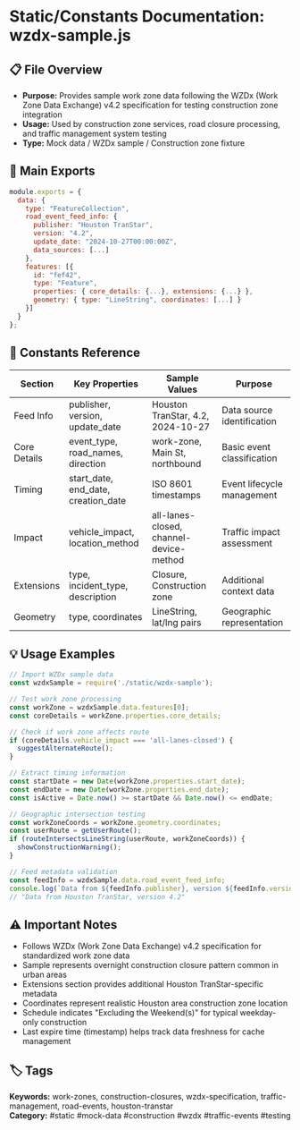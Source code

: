 # Static/Constants Documentation: wzdx-sample.js

## 📋 File Overview
- **Purpose:** Provides sample work zone data following the WZDx (Work Zone Data Exchange) v4.2 specification for testing construction zone integration
- **Usage:** Used by construction zone services, road closure processing, and traffic management system testing
- **Type:** Mock data / WZDx sample / Construction zone fixture

## 🔧 Main Exports
```javascript
module.exports = {
  data: {
    type: "FeatureCollection",
    road_event_feed_info: {
      publisher: "Houston TranStar",
      version: "4.2",
      update_date: "2024-10-27T00:00:00Z",
      data_sources: [...]
    },
    features: [{
      id: "fef42",
      type: "Feature",
      properties: { core_details: {...}, extensions: {...} },
      geometry: { type: "LineString", coordinates: [...] }
    }]
  }
};
```

## 📝 Constants Reference
| Section | Key Properties | Sample Values | Purpose |
|---------|---------------|---------------|---------|
| Feed Info | publisher, version, update_date | Houston TranStar, 4.2, 2024-10-27 | Data source identification |
| Core Details | event_type, road_names, direction | work-zone, Main St, northbound | Basic event classification |
| Timing | start_date, end_date, creation_date | ISO 8601 timestamps | Event lifecycle management |
| Impact | vehicle_impact, location_method | all-lanes-closed, channel-device-method | Traffic impact assessment |
| Extensions | type, incident_type, description | Closure, Construction zone | Additional context data |
| Geometry | type, coordinates | LineString, lat/lng pairs | Geographic representation |

## 💡 Usage Examples
```javascript
// Import WZDx sample data
const wzdxSample = require('./static/wzdx-sample');

// Test work zone processing
const workZone = wzdxSample.data.features[0];
const coreDetails = workZone.properties.core_details;

// Check if work zone affects route
if (coreDetails.vehicle_impact === 'all-lanes-closed') {
  suggestAlternateRoute();
}

// Extract timing information
const startDate = new Date(workZone.properties.start_date);
const endDate = new Date(workZone.properties.end_date);
const isActive = Date.now() >= startDate && Date.now() <= endDate;

// Geographic intersection testing
const workZoneCoords = workZone.geometry.coordinates;
const userRoute = getUserRoute();
if (routeIntersectsLineString(userRoute, workZoneCoords)) {
  showConstructionWarning();
}

// Feed metadata validation
const feedInfo = wzdxSample.data.road_event_feed_info;
console.log(`Data from ${feedInfo.publisher}, version ${feedInfo.version}`);
// "Data from Houston TranStar, version 4.2"
```

## ⚠️ Important Notes
- Follows WZDx (Work Zone Data Exchange) v4.2 specification for standardized work zone data
- Sample represents overnight construction closure pattern common in urban areas
- Extensions section provides additional Houston TranStar-specific metadata
- Coordinates represent realistic Houston area construction zone location
- Schedule indicates "Excluding the Weekend(s)" for typical weekday-only construction
- Last expire time (timestamp) helps track data freshness for cache management

## 🏷️ Tags
**Keywords:** work-zones, construction-closures, wzdx-specification, traffic-management, road-events, houston-transtar  
**Category:** #static #mock-data #construction #wzdx #traffic-events #testing